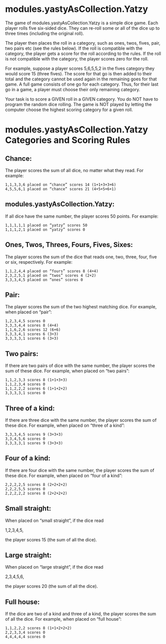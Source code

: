 # modules.yastyAsCollection.Yatzy

The game of modules.yastyAsCollection.Yatzy is a simple dice game. Each player rolls five six-sided dice. They can
re-roll some or all of the dice up to three times (including the original roll).

The player then places the roll in a category, such as ones, twos, fives, pair, two pairs etc (see the rules below). If
the roll is compatible with the category, the player gets a score for the roll according to the rules. If the roll is
not compatible with the category, the player scores zero for the roll.

For example, suppose a player scores 5,6,5,5,2 in the fives category they would score 15 (three fives). The score for
that go is then added to their total and the category cannot be used again in the remaining goes for that game. A full
game consists of one go for each category. Thus, for their last go in a game, a player must choose their only remaining
category.

Your task is to score a GIVEN roll in a GIVEN category. You do NOT have to program the random dice rolling. The game is
NOT played by letting the computer choose the highest scoring category for a given roll.

# modules.yastyAsCollection.Yatzy Categories and Scoring Rules

## Chance:

The player scores the sum of all dice, no matter what they read. For example:

    1,1,3,3,6 placed on “chance” scores 14 (1+1+3+3+6)
    4,5,5,6,1 placed on “chance” scores 21 (4+5+5+6+1)

## modules.yastyAsCollection.Yatzy:

If all dice have the same number, the player scores 50 points. For example:

    1,1,1,1,1 placed on “yatzy” scores 50
    1,1,1,2,1 placed on “yatzy” scores 0

## Ones, Twos, Threes, Fours, Fives, Sixes:

The player scores the sum of the dice that reads one, two, three, four, five or six, respectively. For example:

    1,1,2,4,4 placed on “fours” scores 8 (4+4)
    2,3,2,5,1 placed on “twos” scores 4 (2+2)
    3,3,3,4,5 placed on “ones” scores 0

## Pair:

The player scores the sum of the two highest matching dice. For example, when placed on “pair”:

    1,2,3,4,5 scores 0
    3,3,3,4,4 scores 8 (4+4)
    1,1,6,2,6 scores 12 (6+6)
    3,3,3,4,1 scores 6 (3+3)
    3,3,3,3,1 scores 6 (3+3)

## Two pairs:

If there are two pairs of dice with the same number, the player scores the sum of these dice. For example, when placed
on “two pairs”:

    1,1,2,3,3 scores 8 (1+1+3+3)
    1,1,2,3,4 scores 0
    1,1,2,2,2 scores 6 (1+1+2+2)
    3,3,3,3,1 scores 0

## Three of a kind:

If there are three dice with the same number, the player scores the sum of these dice. For example, when placed on
“three of a kind”:

    3,3,3,4,5 scores 9 (3+3+3)
    3,3,4,5,6 scores 0
    3,3,3,3,1 scores 9 (3+3+3)

## Four of a kind:

If there are four dice with the same number, the player scores the sum of these dice. For example, when placed on “four
of a kind”:

    2,2,2,2,5 scores 8 (2+2+2+2)
    2,2,2,5,5 scores 0
    2,2,2,2,2 scores 8 (2+2+2+2)

## Small straight:

When placed on “small straight”, if the dice read

1,2,3,4,5,

the player scores 15 (the sum of all the dice).

## Large straight:

When placed on “large straight”, if the dice read

2,3,4,5,6,

the player scores 20 (the sum of all the dice).

## Full house:

If the dice are two of a kind and three of a kind, the player scores the sum of all the dice. For example, when placed
on “full house”:

    1,1,2,2,2 scores 8 (1+1+2+2+2)
    2,2,3,3,4 scores 0
    4,4,4,4,4 scores 0
